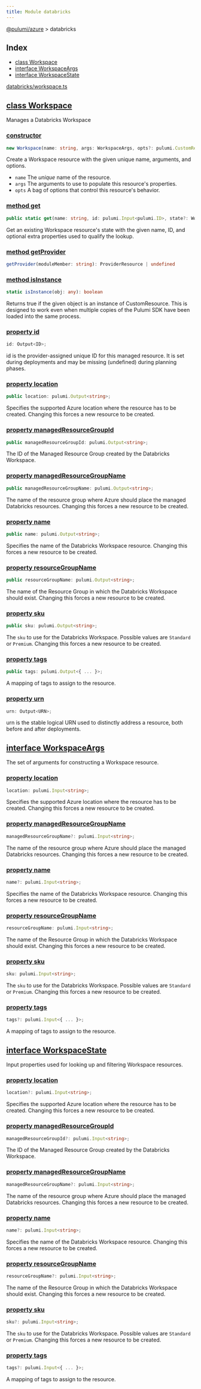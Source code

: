 ```yaml
---
title: Module databricks
---
```


<a href="../index.html">@pulumi/azure</a> &gt; databricks

<h2 class="pdoc-module-header">Index</h2>

* <a href="#Workspace">class Workspace</a>
* <a href="#WorkspaceArgs">interface WorkspaceArgs</a>
* <a href="#WorkspaceState">interface WorkspaceState</a>

<a href="https://github.com/pulumi/pulumi-azure/blob/master/sdk/nodejs/databricks/workspace.ts">databricks/workspace.ts</a> 


<h2 class="pdoc-module-header" id="Workspace">
<a class="pdoc-member-name" href="https://github.com/pulumi/pulumi-azure/blob/master/sdk/nodejs/databricks/workspace.ts#L10">class Workspace</a>
</h2>

Manages a Databricks Workspace

<h3 class="pdoc-member-header">
<a class="pdoc-child-name" href="https://github.com/pulumi/pulumi-azure/blob/master/sdk/nodejs/databricks/workspace.ts#L50">constructor</a>
</h3>

```typescript
new Workspace(name: string, args: WorkspaceArgs, opts?: pulumi.CustomResourceOptions)
```


Create a Workspace resource with the given unique name, arguments, and options.

* `name` The _unique_ name of the resource.
* `args` The arguments to use to populate this resource&#39;s properties.
* `opts` A bag of options that control this resource&#39;s behavior.

<h3 class="pdoc-member-header">
<a class="pdoc-child-name" href="https://github.com/pulumi/pulumi-azure/blob/master/sdk/nodejs/databricks/workspace.ts#L19">method get</a>
</h3>

```typescript
public static get(name: string, id: pulumi.Input<pulumi.ID>, state?: WorkspaceState, opts?: pulumi.CustomResourceOptions): Workspace
```


Get an existing Workspace resource's state with the given name, ID, and optional extra
properties used to qualify the lookup.

<h3 class="pdoc-member-header">
<a class="pdoc-child-name" href="https://github.com/pulumi/pulumi-azure/blob/master/sdk/nodejs/node_modules/@pulumi/pulumi/resource.d.ts#L13">method getProvider</a>
</h3>

```typescript
getProvider(moduleMember: string): ProviderResource | undefined
```

<h3 class="pdoc-member-header">
<a class="pdoc-child-name" href="https://github.com/pulumi/pulumi-azure/blob/master/sdk/nodejs/node_modules/@pulumi/pulumi/resource.d.ts#L85">method isInstance</a>
</h3>

```typescript
static isInstance(obj: any): boolean
```


Returns true if the given object is an instance of CustomResource.  This is designed to work even when
multiple copies of the Pulumi SDK have been loaded into the same process.

<h3 class="pdoc-member-header">
<a class="pdoc-child-name" href="https://github.com/pulumi/pulumi-azure/blob/master/sdk/nodejs/node_modules/@pulumi/pulumi/resource.d.ts#L80">property id</a>
</h3>

```typescript
id: Output<ID>;
```


id is the provider-assigned unique ID for this managed resource.  It is set during
deployments and may be missing (undefined) during planning phases.

<h3 class="pdoc-member-header">
<a class="pdoc-child-name" href="https://github.com/pulumi/pulumi-azure/blob/master/sdk/nodejs/databricks/workspace.ts#L26">property location</a>
</h3>

```typescript
public location: pulumi.Output<string>;
```


Specifies the supported Azure location where the resource has to be created. Changing this forces a new resource to be created.

<h3 class="pdoc-member-header">
<a class="pdoc-child-name" href="https://github.com/pulumi/pulumi-azure/blob/master/sdk/nodejs/databricks/workspace.ts#L30">property managedResourceGroupId</a>
</h3>

```typescript
public managedResourceGroupId: pulumi.Output<string>;
```


The ID of the Managed Resource Group created by the Databricks Workspace.

<h3 class="pdoc-member-header">
<a class="pdoc-child-name" href="https://github.com/pulumi/pulumi-azure/blob/master/sdk/nodejs/databricks/workspace.ts#L34">property managedResourceGroupName</a>
</h3>

```typescript
public managedResourceGroupName: pulumi.Output<string>;
```


The name of the resource group where Azure should place the managed Databricks resources. Changing this forces a new resource to be created.

<h3 class="pdoc-member-header">
<a class="pdoc-child-name" href="https://github.com/pulumi/pulumi-azure/blob/master/sdk/nodejs/databricks/workspace.ts#L38">property name</a>
</h3>

```typescript
public name: pulumi.Output<string>;
```


Specifies the name of the Databricks Workspace resource. Changing this forces a new resource to be created.

<h3 class="pdoc-member-header">
<a class="pdoc-child-name" href="https://github.com/pulumi/pulumi-azure/blob/master/sdk/nodejs/databricks/workspace.ts#L42">property resourceGroupName</a>
</h3>

```typescript
public resourceGroupName: pulumi.Output<string>;
```


The name of the Resource Group in which the Databricks Workspace should exist. Changing this forces a new resource to be created.

<h3 class="pdoc-member-header">
<a class="pdoc-child-name" href="https://github.com/pulumi/pulumi-azure/blob/master/sdk/nodejs/databricks/workspace.ts#L46">property sku</a>
</h3>

```typescript
public sku: pulumi.Output<string>;
```


The `sku` to use for the Databricks Workspace. Possible values are `Standard` or `Premium`. Changing this forces a new resource to be created.

<h3 class="pdoc-member-header">
<a class="pdoc-child-name" href="https://github.com/pulumi/pulumi-azure/blob/master/sdk/nodejs/databricks/workspace.ts#L50">property tags</a>
</h3>

```typescript
public tags: pulumi.Output<{ ... }>;
```


A mapping of tags to assign to the resource.

<h3 class="pdoc-member-header">
<a class="pdoc-child-name" href="https://github.com/pulumi/pulumi-azure/blob/master/sdk/nodejs/node_modules/@pulumi/pulumi/resource.d.ts#L11">property urn</a>
</h3>

```typescript
urn: Output<URN>;
```


urn is the stable logical URN used to distinctly address a resource, both before and after
deployments.

<h2 class="pdoc-module-header" id="WorkspaceArgs">
<a class="pdoc-member-name" href="https://github.com/pulumi/pulumi-azure/blob/master/sdk/nodejs/databricks/workspace.ts#L131">interface WorkspaceArgs</a>
</h2>

The set of arguments for constructing a Workspace resource.

<h3 class="pdoc-member-header">
<a class="pdoc-child-name" href="https://github.com/pulumi/pulumi-azure/blob/master/sdk/nodejs/databricks/workspace.ts#L135">property location</a>
</h3>

```typescript
location: pulumi.Input<string>;
```


Specifies the supported Azure location where the resource has to be created. Changing this forces a new resource to be created.

<h3 class="pdoc-member-header">
<a class="pdoc-child-name" href="https://github.com/pulumi/pulumi-azure/blob/master/sdk/nodejs/databricks/workspace.ts#L139">property managedResourceGroupName</a>
</h3>

```typescript
managedResourceGroupName?: pulumi.Input<string>;
```


The name of the resource group where Azure should place the managed Databricks resources. Changing this forces a new resource to be created.

<h3 class="pdoc-member-header">
<a class="pdoc-child-name" href="https://github.com/pulumi/pulumi-azure/blob/master/sdk/nodejs/databricks/workspace.ts#L143">property name</a>
</h3>

```typescript
name?: pulumi.Input<string>;
```


Specifies the name of the Databricks Workspace resource. Changing this forces a new resource to be created.

<h3 class="pdoc-member-header">
<a class="pdoc-child-name" href="https://github.com/pulumi/pulumi-azure/blob/master/sdk/nodejs/databricks/workspace.ts#L147">property resourceGroupName</a>
</h3>

```typescript
resourceGroupName: pulumi.Input<string>;
```


The name of the Resource Group in which the Databricks Workspace should exist. Changing this forces a new resource to be created.

<h3 class="pdoc-member-header">
<a class="pdoc-child-name" href="https://github.com/pulumi/pulumi-azure/blob/master/sdk/nodejs/databricks/workspace.ts#L151">property sku</a>
</h3>

```typescript
sku: pulumi.Input<string>;
```


The `sku` to use for the Databricks Workspace. Possible values are `Standard` or `Premium`. Changing this forces a new resource to be created.

<h3 class="pdoc-member-header">
<a class="pdoc-child-name" href="https://github.com/pulumi/pulumi-azure/blob/master/sdk/nodejs/databricks/workspace.ts#L155">property tags</a>
</h3>

```typescript
tags?: pulumi.Input<{ ... }>;
```


A mapping of tags to assign to the resource.

<h2 class="pdoc-module-header" id="WorkspaceState">
<a class="pdoc-member-name" href="https://github.com/pulumi/pulumi-azure/blob/master/sdk/nodejs/databricks/workspace.ts#L97">interface WorkspaceState</a>
</h2>

Input properties used for looking up and filtering Workspace resources.

<h3 class="pdoc-member-header">
<a class="pdoc-child-name" href="https://github.com/pulumi/pulumi-azure/blob/master/sdk/nodejs/databricks/workspace.ts#L101">property location</a>
</h3>

```typescript
location?: pulumi.Input<string>;
```


Specifies the supported Azure location where the resource has to be created. Changing this forces a new resource to be created.

<h3 class="pdoc-member-header">
<a class="pdoc-child-name" href="https://github.com/pulumi/pulumi-azure/blob/master/sdk/nodejs/databricks/workspace.ts#L105">property managedResourceGroupId</a>
</h3>

```typescript
managedResourceGroupId?: pulumi.Input<string>;
```


The ID of the Managed Resource Group created by the Databricks Workspace.

<h3 class="pdoc-member-header">
<a class="pdoc-child-name" href="https://github.com/pulumi/pulumi-azure/blob/master/sdk/nodejs/databricks/workspace.ts#L109">property managedResourceGroupName</a>
</h3>

```typescript
managedResourceGroupName?: pulumi.Input<string>;
```


The name of the resource group where Azure should place the managed Databricks resources. Changing this forces a new resource to be created.

<h3 class="pdoc-member-header">
<a class="pdoc-child-name" href="https://github.com/pulumi/pulumi-azure/blob/master/sdk/nodejs/databricks/workspace.ts#L113">property name</a>
</h3>

```typescript
name?: pulumi.Input<string>;
```


Specifies the name of the Databricks Workspace resource. Changing this forces a new resource to be created.

<h3 class="pdoc-member-header">
<a class="pdoc-child-name" href="https://github.com/pulumi/pulumi-azure/blob/master/sdk/nodejs/databricks/workspace.ts#L117">property resourceGroupName</a>
</h3>

```typescript
resourceGroupName?: pulumi.Input<string>;
```


The name of the Resource Group in which the Databricks Workspace should exist. Changing this forces a new resource to be created.

<h3 class="pdoc-member-header">
<a class="pdoc-child-name" href="https://github.com/pulumi/pulumi-azure/blob/master/sdk/nodejs/databricks/workspace.ts#L121">property sku</a>
</h3>

```typescript
sku?: pulumi.Input<string>;
```


The `sku` to use for the Databricks Workspace. Possible values are `Standard` or `Premium`. Changing this forces a new resource to be created.

<h3 class="pdoc-member-header">
<a class="pdoc-child-name" href="https://github.com/pulumi/pulumi-azure/blob/master/sdk/nodejs/databricks/workspace.ts#L125">property tags</a>
</h3>

```typescript
tags?: pulumi.Input<{ ... }>;
```


A mapping of tags to assign to the resource.

